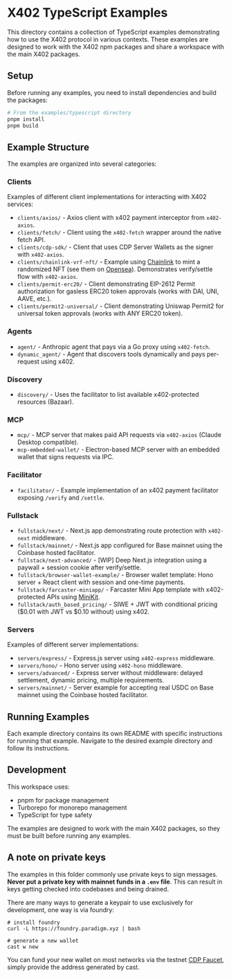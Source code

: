 # X402 TypeScript Examples

This directory contains a collection of TypeScript examples demonstrating how to use the X402 protocol in various contexts. These examples are designed to work with the X402 npm packages and share a workspace with the main X402 packages.

## Setup

Before running any examples, you need to install dependencies and build the packages:

```bash
# From the examples/typescript directory
pnpm install
pnpm build
```

## Example Structure

The examples are organized into several categories:

### Clients

Examples of different client implementations for interacting with X402 services:

- `clients/axios/` - Axios client with x402 payment interceptor from `x402-axios`.
- `clients/fetch/` - Client using the `x402-fetch` wrapper around the native fetch API.
- `clients/cdp-sdk/` - Client that uses CDP Server Wallets as the signer with `x402-axios`.
- `clients/chainlink-vrf-nft/` - Example using [Chainlink](docs.chain.link) to mint a randomized NFT (see them on [Opensea](https://testnets.opensea.io/collection/vrfnft-1)). Demonstrates verify/settle flow with `x402-axios`.
- `clients/permit-erc20/` - Client demonstrating EIP-2612 Permit authorization for gasless ERC20 token approvals (works with DAI, UNI, AAVE, etc.).
- `clients/permit2-universal/` - Client demonstrating Uniswap Permit2 for universal token approvals (works with ANY ERC20 token).

### Agents

- `agent/` - Anthropic agent that pays via a Go proxy using `x402-fetch`.
- `dynamic_agent/` - Agent that discovers tools dynamically and pays per-request using x402.

### Discovery

- `discovery/` - Uses the facilitator to list available x402-protected resources (Bazaar).

### MCP

- `mcp/` - MCP server that makes paid API requests via `x402-axios` (Claude Desktop compatible).
- `mcp-embedded-wallet/` - Electron-based MCP server with an embedded wallet that signs requests via IPC.

### Facilitator

- `facilitator/` - Example implementation of an x402 payment facilitator exposing `/verify` and `/settle`.

### Fullstack

- `fullstack/next/` - Next.js app demonstrating route protection with `x402-next` middleware.
- `fullstack/mainnet/` - Next.js app configured for Base mainnet using the Coinbase hosted facilitator.
- `fullstack/next-advanced/` - [WIP] Deep Next.js integration using a paywall + session cookie after verify/settle.
- `fullstack/browser-wallet-example/` - Browser wallet template: Hono server + React client with session and one-time payments.
- `fullstack/farcaster-miniapp/` - Farcaster Mini App template with x402-protected APIs using [MiniKit](https://www.base.org/build/mini-apps).
- `fullstack/auth_based_pricing/` - SIWE + JWT with conditional pricing ($0.01 with JWT vs $0.10 without) using x402.

### Servers

Examples of different server implementations:

- `servers/express/` - Express.js server using `x402-express` middleware.
- `servers/hono/` - Hono server using `x402-hono` middleware.
- `servers/advanced/` - Express server without middleware: delayed settlement, dynamic pricing, multiple requirements.
- `servers/mainnet/` - Server example for accepting real USDC on Base mainnet using the Coinbase hosted facilitator.

## Running Examples

Each example directory contains its own README with specific instructions for running that example. Navigate to the desired example directory and follow its instructions.

## Development

This workspace uses:

- pnpm for package management
- Turborepo for monorepo management
- TypeScript for type safety

The examples are designed to work with the main X402 packages, so they must be built before running any examples.

## A note on private keys

The examples in this folder commonly use private keys to sign messages. **Never put a private key with mainnet funds in a `.env` file**. This can result in keys getting checked into codebases and being drained.

There are many ways to generate a keypair to use exclusively for development, one way is via foundry:

```
# install foundry
curl -L https://foundry.paradigm.xyz | bash

# generate a new wallet
cast w new
```

You can fund your new wallet on most networks via the testnet [CDP Faucet](https://portal.cdp.coinbase.com/products/faucet), simply provide the address generated by cast.
